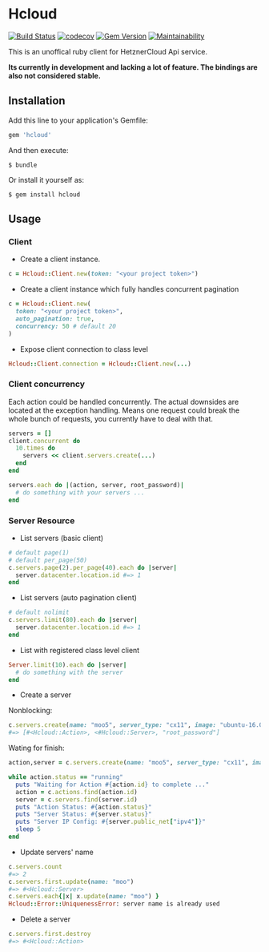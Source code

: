# Hcloud

[![Build Status](https://github.com/tonobo/hcloud-ruby/actions/workflows/ruby.yml/badge.svg)](https://github.com/tonobo/hcloud-ruby/actions/workflows/ruby.yml)
[![codecov](https://codecov.io/gh/tonobo/hcloud-ruby/branch/master/graph/badge.svg)](https://codecov.io/gh/tonobo/hcloud-ruby)
[![Gem Version](https://badge.fury.io/rb/hcloud.svg)](https://badge.fury.io/rb/hcloud)
[![Maintainability](https://api.codeclimate.com/v1/badges/aa67f9d590d86845822f/maintainability)](https://codeclimate.com/github/tonobo/hcloud-ruby/maintainability)

This is an unoffical ruby client for HetznerCloud Api service.

**Its currently in development and lacking a lot of feature. 
The bindings are also not considered stable.**

## Installation

Add this line to your application's Gemfile:

```ruby
gem 'hcloud'
```

And then execute:

    $ bundle

Or install it yourself as:

    $ gem install hcloud

## Usage

### Client

* Create a client instance.

```ruby
c = Hcloud::Client.new(token: "<your project token>")
```

* Create a client instance which fully handles concurrent pagination

```ruby
c = Hcloud::Client.new(
  token: "<your project token>", 
  auto_pagination: true,
  concurrency: 50 # default 20
)
```

* Expose client connection to class level

```ruby
Hcloud::Client.connection = Hcloud::Client.new(...)
```

### Client concurrency

Each action could be handled concurrently. The actual downsides are located 
at the exception handling. Means one request could break the whole bunch of requests,
you currently have to deal with that.

```ruby
servers = []
client.concurrent do
  10.times do 
    servers << client.servers.create(...)
  end
end 

servers.each do |(action, server, root_password)|
  # do something with your servers ...
end
```

### Server Resource

* List servers (basic client)

```ruby
# default page(1)
# default per_page(50)
c.servers.page(2).per_page(40).each do |server|
  server.datacenter.location.id #=> 1
end
```

* List servers (auto pagination client)

```ruby
# default nolimit
c.servers.limit(80).each do |server|
  server.datacenter.location.id #=> 1
end
```

* List with registered class level client

```ruby
Server.limit(10).each do |server|
  # do something with the server
end
```

* Create a server

Nonblocking:

```ruby
c.servers.create(name: "moo5", server_type: "cx11", image: "ubuntu-16.04")
#=> [#<Hcloud::Action>, <#Hcloud::Server>, "root_password"]
```

Wating for finish:

```ruby
action,server = c.servers.create(name: "moo5", server_type: "cx11", image: "ubuntu-16.04")

while action.status == "running"
  puts "Waiting for Action #{action.id} to complete ..."
  action = c.actions.find(action.id)
  server = c.servers.find(server.id)
  puts "Action Status: #{action.status}"
  puts "Server Status: #{server.status}"
  puts "Server IP Config: #{server.public_net["ipv4"]}"
  sleep 5
end
```

* Update servers' name

```ruby
c.servers.count
#=> 2
c.servers.first.update(name: "moo")
#=> #<Hcloud::Server>
c.servers.each{|x| x.update(name: "moo") }
Hcloud::Error::UniquenessError: server name is already used
```

* Delete a server

```ruby
c.servers.first.destroy
#=> #<Hcloud::Action>
```

